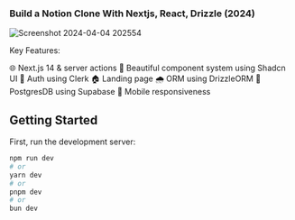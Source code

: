### Build a Notion Clone With Nextjs, React, Drizzle (2024)
![Screenshot 2024-04-04 202554](https://github.com/baxt1or/EduNotion/assets/145246800/b2b9d53e-3e73-4471-9047-86cdbd5e1f3e)

Key Features:

🌐 Next.js 14 & server actions
🎨 Beautiful component system using Shadcn UI
🔐 Auth using Clerk
🏠 Landing page
🌧 ORM using DrizzleORM
💾 PostgresDB using Supabase
📱 Mobile responsiveness

## Getting Started

First, run the development server:

```bash
npm run dev
# or
yarn dev
# or
pnpm dev
# or
bun dev
```


